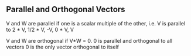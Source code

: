 


## Parallel and Orthogonal Vectors

V and W are parallel if one is a scalar multiple of the other,
 i.e. V is parallel to 2 * V, 1/2 * V, -V, 0 * V, V

V and W are orthogonal if V*W = 0.
0 is parallel and orthogonal to all vectors
0 is the only vector orthogonal to itself



